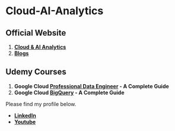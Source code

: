 # Cloud-AI-Analytics

## Official Website

1. [**Cloud & AI Analytics**](https://cloudaianalytics.in/) 
2. [**Blogs**](https://cloudaianalytics.in/blog/)


## Udemy Courses

1. **Google Cloud [**Professional Data Engineer**](https://www.udemy.com/course/gcp-professional-dataengineer-certification-a-complete-guide/) - A Complete Guide** 
2. **Google Cloud [**BigQuery**](https://www.udemy.com/course/google-cloud-bigquery-a-complete-guide/) - A Complete Guide** 



Please find my profile below.

* [**LinkedIn**](https://www.linkedin.com/in/vignesh-sekar-sujatha-02aa9b125/) 
* [**Youtube**](https://www.youtube.com/channel/UCyAnuvrJq_2JCnYm8atLE2w)






